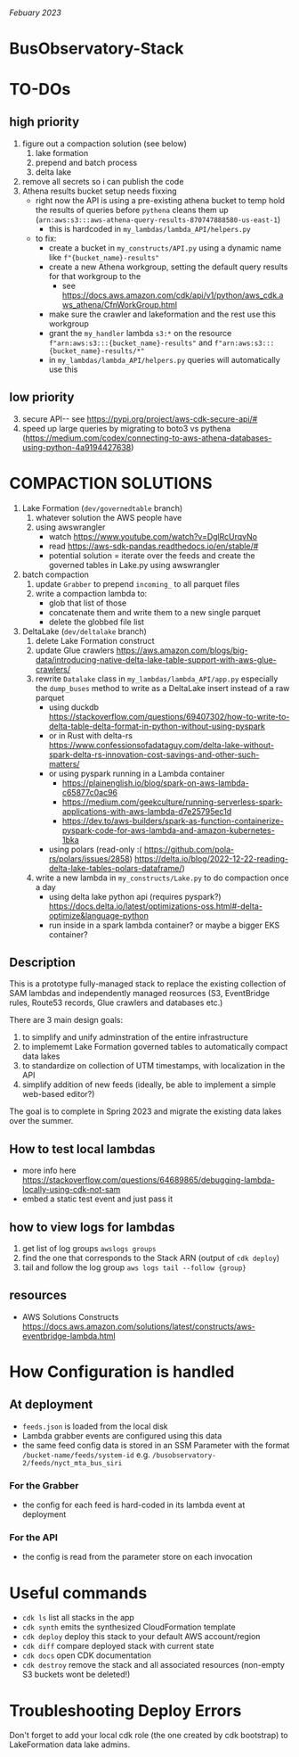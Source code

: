 
###### Febuary 2023
# BusObservatory-Stack 

# TO-DOs

## high priority

1. figure out a compaction solution (see below)
    1. lake formation
    2. prepend and batch process
    3. delta lake
2. remove all secrets so i can publish the code
3. Athena results bucket setup needs fixxing
    - right now the API is using a pre-existing athena bucket to temp hold the results of queries before `pythena` cleans them up (`arn:aws:s3:::aws-athena-query-results-870747888580-us-east-1`)
        - this is hardcoded in `my_lambdas/lambda_API/helpers.py`
    - to fix:
        - create a bucket in `my_constructs/API.py` using a dynamic name like `f"{bucket_name}-results"`
        - create a new Athena workgroup, setting the default query results for that workgroup to the
            - see https://docs.aws.amazon.com/cdk/api/v1/python/aws_cdk.aws_athena/CfnWorkGroup.html
        - make sure the crawler and lakeformation and the rest use this workgroup
        - grant the `my_handler` lambda `s3:*` on the resource `f"arn:aws:s3:::{bucket_name}-results"` and `f"arn:aws:s3:::{bucket_name}-results/*"`
        - in `my_lambdas/lambda_API/helpers.py` queries will automatically use this

## low priority

3. secure API-- see https://pypi.org/project/aws-cdk-secure-api/#
3. speed up large queries by migrating to boto3 vs pythena (https://medium.com/codex/connecting-to-aws-athena-databases-using-python-4a9194427638)


# COMPACTION SOLUTIONS

1. Lake Formation (`dev/governedtable` branch)
    1. whatever solution the AWS people have
    2. using awswrangler
        - watch  https://www.youtube.com/watch?v=DglRcUrqvNo
        - read https://aws-sdk-pandas.readthedocs.io/en/stable/#
        - potential solution = iterate over the feeds and create the governed tables in Lake.py using awswrangler
2. batch compaction
    1. update `Grabber` to prepend `incoming_` to all parquet files
    2. write a compaction lambda to:
        - glob that list of those
        - concatenate them and write them to a new single parquet
        - delete the globbed file list
3. DeltaLake (`dev/deltalake` branch)
    1. delete Lake Formation construct
    2. update Glue crawlers https://aws.amazon.com/blogs/big-data/introducing-native-delta-lake-table-support-with-aws-glue-crawlers/
    3. rewrite `Datalake` class in `my_lambdas/lambda_API/app.py` especially the `dump_buses` method to write as a DeltaLake insert instead of a raw parquet
        - using duckdb https://stackoverflow.com/questions/69407302/how-to-write-to-delta-table-delta-format-in-python-without-using-pyspark
        - or in Rust with delta-rs https://www.confessionsofadataguy.com/delta-lake-without-spark-delta-rs-innovation-cost-savings-and-other-such-matters/
        - or using pyspark running in a Lambda container
            - https://plainenglish.io/blog/spark-on-aws-lambda-c65877c0ac96
            - https://medium.com/geekculture/running-serverless-spark-applications-with-aws-lambda-d7e25795ec1d
            - https://dev.to/aws-builders/spark-as-function-containerize-pyspark-code-for-aws-lambda-and-amazon-kubernetes-1bka
        - using polars (read-only :( https://github.com/pola-rs/polars/issues/2858) https://delta.io/blog/2022-12-22-reading-delta-lake-tables-polars-dataframe/)
    4. write a new lambda in `my_constructs/Lake.py` to do compaction once a day
        - using delta lake python api (requires pyspark?) https://docs.delta.io/latest/optimizations-oss.html#-delta-optimize&language-python
        - run inside in a spark lambda container? or maybe a bigger EKS container?






## Description
This is a prototype fully-managed stack to replace the existing collection of SAM lambdas and independently managed reosurces (S3, EventBridge rules, Route53 records, Glue crawlers and databases etc.)

There are 3 main design goals:
1. to simplify and unify adminstration of the entire infrastructure
2. to implememt Lake Formation governed tables to automatically compact data lakes
3. to standardize on collection of UTM timestamps, with localization in the API
4. simplify addition of new feeds (ideally, be able to implement a simple web-based editor?)

The goal is to complete in Spring 2023 and migrate the existing data lakes over the summer.

## How to test local lambdas
- more info here https://stackoverflow.com/questions/64689865/debugging-lambda-locally-using-cdk-not-sam
- embed a static test event and just pass it

## how to view logs for lambdas

1. get list of log groups `awslogs groups`
2. find the one that corresponds to the Stack ARN (output of `cdk deploy`)
3. tail and follow the log group `aws logs tail --follow {group}`

## resources

- AWS Solutions Constructs https://docs.aws.amazon.com/solutions/latest/constructs/aws-eventbridge-lambda.html

# How Configuration is handled

## At deployment
- `feeds.json` is loaded from the local disk
- Lambda grabber events are configured using this data
- the same feed config data is stored in an SSM Parameter with the format `/bucket-name/feeds/system-id` e.g. `/busobservatory-2/feeds/nyct_mta_bus_siri`

### For the Grabber
- the config for each feed is hard-coded in its lambda event at deployment

### For the API
- the config is read from the parameter store on each invocation


# Useful commands

 * `cdk ls`          list all stacks in the app
 * `cdk synth`       emits the synthesized CloudFormation template
 * `cdk deploy`      deploy this stack to your default AWS account/region
 * `cdk diff`        compare deployed stack with current state
 * `cdk docs`        open CDK documentation
* `cdk destroy`      remove the stack and all associated resources (non-empty S3 buckets wont be deleted!)

# Troubleshooting Deploy Errors

Don't forget to add your local cdk role (the one created by cdk bootstrap) to LakeFormation data lake admins.